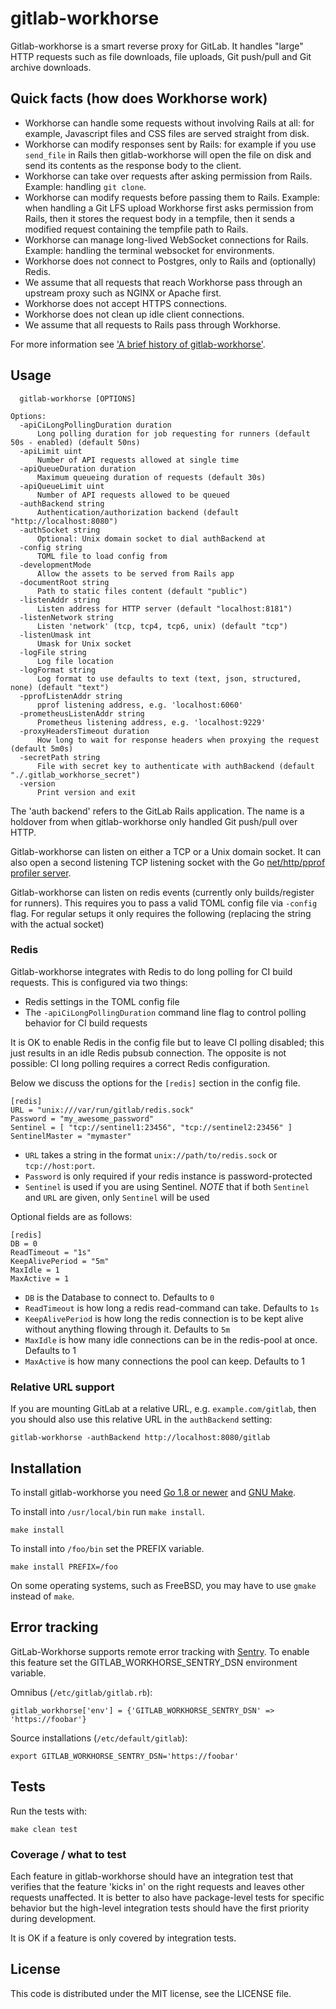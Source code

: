 # gitlab-workhorse

Gitlab-workhorse is a smart reverse proxy for GitLab. It handles
"large" HTTP requests such as file downloads, file uploads, Git
push/pull and Git archive downloads.

## Quick facts (how does Workhorse work)

-   Workhorse can handle some requests without involving Rails at all:
    for example, Javascript files and CSS files are served straight
    from disk.
-   Workhorse can modify responses sent by Rails: for example if you use
    `send_file` in Rails then gitlab-workhorse will open the file on
    disk and send its contents as the response body to the client.
-   Workhorse can take over requests after asking permission from Rails.
    Example: handling `git clone`.
-   Workhorse can modify requests before passing them to Rails. Example:
    when handling a Git LFS upload Workhorse first asks permission from
    Rails, then it stores the request body in a tempfile, then it sends
    a modified request containing the tempfile path to Rails.
-   Workhorse can manage long-lived WebSocket connections for Rails.
    Example: handling the terminal websocket for environments.
-   Workhorse does not connect to Postgres, only to Rails and (optionally) Redis.
-   We assume that all requests that reach Workhorse pass through an
    upstream proxy such as NGINX or Apache first.
-   Workhorse does not accept HTTPS connections.
-   Workhorse does not clean up idle client connections.
-   We assume that all requests to Rails pass through Workhorse.

For more information see ['A brief history of
gitlab-workhorse'][brief-history-blog].

## Usage

```
  gitlab-workhorse [OPTIONS]

Options:
  -apiCiLongPollingDuration duration
      Long polling duration for job requesting for runners (default 50s - enabled) (default 50ns)
  -apiLimit uint
      Number of API requests allowed at single time
  -apiQueueDuration duration
      Maximum queueing duration of requests (default 30s)
  -apiQueueLimit uint
      Number of API requests allowed to be queued
  -authBackend string
      Authentication/authorization backend (default "http://localhost:8080")
  -authSocket string
      Optional: Unix domain socket to dial authBackend at
  -config string
      TOML file to load config from
  -developmentMode
      Allow the assets to be served from Rails app
  -documentRoot string
      Path to static files content (default "public")
  -listenAddr string
      Listen address for HTTP server (default "localhost:8181")
  -listenNetwork string
      Listen 'network' (tcp, tcp4, tcp6, unix) (default "tcp")
  -listenUmask int
      Umask for Unix socket
  -logFile string
      Log file location
  -logFormat string
      Log format to use defaults to text (text, json, structured, none) (default "text")
  -pprofListenAddr string
      pprof listening address, e.g. 'localhost:6060'
  -prometheusListenAddr string
      Prometheus listening address, e.g. 'localhost:9229'
  -proxyHeadersTimeout duration
      How long to wait for response headers when proxying the request (default 5m0s)
  -secretPath string
      File with secret key to authenticate with authBackend (default "./.gitlab_workhorse_secret")
  -version
      Print version and exit
```

The 'auth backend' refers to the GitLab Rails application. The name is
a holdover from when gitlab-workhorse only handled Git push/pull over
HTTP.

Gitlab-workhorse can listen on either a TCP or a Unix domain socket. It
can also open a second listening TCP listening socket with the Go
[net/http/pprof profiler server](http://golang.org/pkg/net/http/pprof/).

Gitlab-workhorse can listen on redis events (currently only builds/register
for runners). This requires you to pass a valid TOML config file via
`-config` flag.
For regular setups it only requires the following (replacing the string
with the actual socket)

### Redis

Gitlab-workhorse integrates with Redis to do long polling for CI build
requests. This is configured via two things:

-   Redis settings in the TOML config file
-   The `-apiCiLongPollingDuration` command line flag to control polling
    behavior for CI build requests

It is OK to enable Redis in the config file but to leave CI polling
disabled; this just results in an idle Redis pubsub connection. The
opposite is not possible: CI long polling requires a correct Redis
configuration.

Below we discuss the options for the `[redis]` section in the config
file.

```
[redis]
URL = "unix:///var/run/gitlab/redis.sock"
Password = "my_awesome_password"
Sentinel = [ "tcp://sentinel1:23456", "tcp://sentinel2:23456" ]
SentinelMaster = "mymaster"
```

- `URL` takes a string in the format `unix://path/to/redis.sock` or
`tcp://host:port`.
- `Password` is only required if your redis instance is password-protected
- `Sentinel` is used if you are using Sentinel.
  *NOTE* that if both `Sentinel` and `URL` are given, only `Sentinel` will be used

Optional fields are as follows:
```
[redis]
DB = 0
ReadTimeout = "1s"
KeepAlivePeriod = "5m"
MaxIdle = 1
MaxActive = 1
```

- `DB` is the Database to connect to. Defaults to `0`
- `ReadTimeout` is how long a redis read-command can take. Defaults to `1s`
- `KeepAlivePeriod` is how long the redis connection is to be kept alive without anything flowing through it. Defaults to `5m`
- `MaxIdle` is how many idle connections can be in the redis-pool at once. Defaults to 1
- `MaxActive` is how many connections the pool can keep. Defaults to 1

### Relative URL support

If you are mounting GitLab at a relative URL, e.g.
`example.com/gitlab`, then you should also use this relative URL in
the `authBackend` setting:

```
gitlab-workhorse -authBackend http://localhost:8080/gitlab
```

## Installation

To install gitlab-workhorse you need [Go 1.8 or
newer](https://golang.org/dl) and [GNU
Make](https://www.gnu.org/software/make/).

To install into `/usr/local/bin` run `make install`.

```
make install
```

To install into `/foo/bin` set the PREFIX variable.

```
make install PREFIX=/foo
```

On some operating systems, such as FreeBSD, you may have to use
`gmake` instead of `make`.

## Error tracking

GitLab-Workhorse supports remote error tracking with
[Sentry](https://sentry.io). To enable this feature set the
GITLAB_WORKHORSE_SENTRY_DSN environment variable.

Omnibus (`/etc/gitlab/gitlab.rb`):

```
gitlab_workhorse['env'] = {'GITLAB_WORKHORSE_SENTRY_DSN' => 'https://foobar'}
```

Source installations (`/etc/default/gitlab`):

```
export GITLAB_WORKHORSE_SENTRY_DSN='https://foobar'
```

## Tests

Run the tests with:

```
make clean test
```

### Coverage / what to test

Each feature in gitlab-workhorse should have an integration test that
verifies that the feature 'kicks in' on the right requests and leaves
other requests unaffected. It is better to also have package-level tests
for specific behavior but the high-level integration tests should have
the first priority during development.

It is OK if a feature is only covered by integration tests.

## License

This code is distributed under the MIT license, see the LICENSE file.

[brief-history-blog]: https://about.gitlab.com/2016/04/12/a-brief-history-of-gitlab-workhorse/
